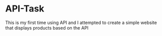 # API-Task
This is my first time using API and I attempted to create a simple website that displays products based on the API
